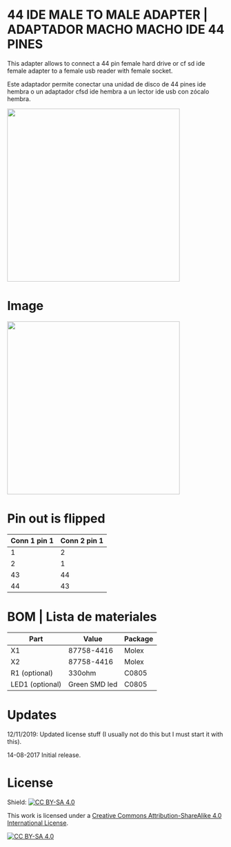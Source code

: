 # 44 IDE MALE TO MALE ADAPTER | ADAPTADOR MACHO MACHO IDE 44 PINES

This adapter allows to connect a 44 pin female hard drive or cf sd ide female adapter to a female usb reader with female socket.

Este adaptador permite conectar una unidad de disco de 44 pines ide hembra o un adaptador cfsd ide hembra a un lector ide usb con zócalo hembra.

<img src="https://github.com/arananet/44-ide-male-to-male/blob/master/images/USB2SATAIDE.B.jpg?raw=true" width="400">


# Image

<img src="https://github.com/arananet/44-ide-male-to-male/blob/master/images/adaptador.png?raw=true" width="400">

# Pin out is flipped

| Conn 1 pin 1 | Conn 2 pin 1 | 
| -------------| -------------|
| 1            | 2            |
| 2            | 1            |
| 43           | 44           |
| 44           | 43           |


# BOM | Lista de materiales

| Part            | Value                   | Package                        |
| --------------- | ----------------------- | ------------------------------ |      
|  X1             | 87758-4416              | Molex                          |
|  X2             | 87758-4416              | Molex                          |
|  R1 (optional)  | 330ohm                  | C0805                          |
|  LED1 (optional)| Green SMD led           | C0805                          |

# Updates

12/11/2019: Updated license stuff (I usually not do this but I must start it with this).

14-08-2017 Initial release.

# License

Shield: [![CC BY-SA 4.0][cc-by-sa-shield]][cc-by-sa]

This work is licensed under a [Creative Commons Attribution-ShareAlike 4.0
International License][cc-by-sa].

[![CC BY-SA 4.0][cc-by-sa-image]][cc-by-sa]

[cc-by-sa]: http://creativecommons.org/licenses/by-sa/4.0/
[cc-by-sa-image]: https://licensebuttons.net/l/by-sa/4.0/88x31.png
[cc-by-sa-shield]: https://img.shields.io/badge/License-CC%20BY--SA%204.0-lightgrey.svg
